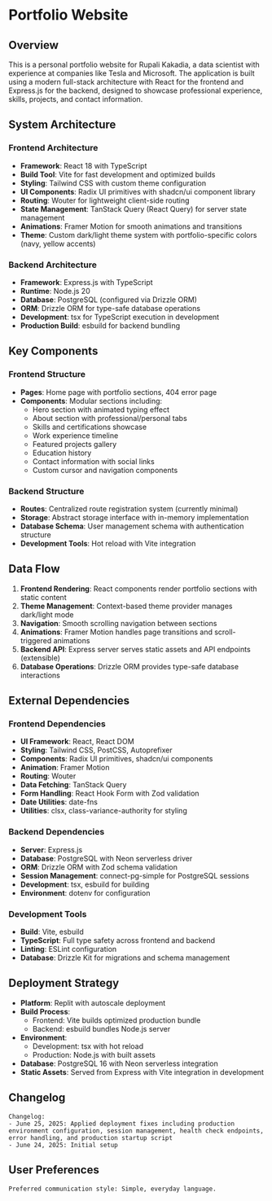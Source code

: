 # Portfolio Website

## Overview

This is a personal portfolio website for Rupali Kakadia, a data scientist with experience at companies like Tesla and Microsoft. The application is built using a modern full-stack architecture with React for the frontend and Express.js for the backend, designed to showcase professional experience, skills, projects, and contact information.

## System Architecture

### Frontend Architecture
- **Framework**: React 18 with TypeScript
- **Build Tool**: Vite for fast development and optimized builds
- **Styling**: Tailwind CSS with custom theme configuration
- **UI Components**: Radix UI primitives with shadcn/ui component library
- **Routing**: Wouter for lightweight client-side routing
- **State Management**: TanStack Query (React Query) for server state management
- **Animations**: Framer Motion for smooth animations and transitions
- **Theme**: Custom dark/light theme system with portfolio-specific colors (navy, yellow accents)

### Backend Architecture
- **Framework**: Express.js with TypeScript
- **Runtime**: Node.js 20
- **Database**: PostgreSQL (configured via Drizzle ORM)
- **ORM**: Drizzle ORM for type-safe database operations
- **Development**: tsx for TypeScript execution in development
- **Production Build**: esbuild for backend bundling

## Key Components

### Frontend Structure
- **Pages**: Home page with portfolio sections, 404 error page
- **Components**: Modular sections including:
  - Hero section with animated typing effect
  - About section with professional/personal tabs
  - Skills and certifications showcase
  - Work experience timeline
  - Featured projects gallery
  - Education history
  - Contact information with social links
  - Custom cursor and navigation components

### Backend Structure
- **Routes**: Centralized route registration system (currently minimal)
- **Storage**: Abstract storage interface with in-memory implementation
- **Database Schema**: User management schema with authentication structure
- **Development Tools**: Hot reload with Vite integration

## Data Flow

1. **Frontend Rendering**: React components render portfolio sections with static content
2. **Theme Management**: Context-based theme provider manages dark/light mode
3. **Navigation**: Smooth scrolling navigation between sections
4. **Animations**: Framer Motion handles page transitions and scroll-triggered animations
5. **Backend API**: Express server serves static assets and API endpoints (extensible)
6. **Database Operations**: Drizzle ORM provides type-safe database interactions

## External Dependencies

### Frontend Dependencies
- **UI Framework**: React, React DOM
- **Styling**: Tailwind CSS, PostCSS, Autoprefixer
- **Components**: Radix UI primitives, shadcn/ui components
- **Animation**: Framer Motion
- **Routing**: Wouter
- **Data Fetching**: TanStack Query
- **Form Handling**: React Hook Form with Zod validation
- **Date Utilities**: date-fns
- **Utilities**: clsx, class-variance-authority for styling

### Backend Dependencies
- **Server**: Express.js
- **Database**: PostgreSQL with Neon serverless driver
- **ORM**: Drizzle ORM with Zod schema validation
- **Session Management**: connect-pg-simple for PostgreSQL sessions
- **Development**: tsx, esbuild for building
- **Environment**: dotenv for configuration

### Development Tools
- **Build**: Vite, esbuild
- **TypeScript**: Full type safety across frontend and backend
- **Linting**: ESLint configuration
- **Database**: Drizzle Kit for migrations and schema management

## Deployment Strategy

- **Platform**: Replit with autoscale deployment
- **Build Process**: 
  - Frontend: Vite builds optimized production bundle
  - Backend: esbuild bundles Node.js server
- **Environment**: 
  - Development: tsx with hot reload
  - Production: Node.js with built assets
- **Database**: PostgreSQL 16 with Neon serverless integration
- **Static Assets**: Served from Express with Vite integration in development

## Changelog

```
Changelog:
- June 25, 2025: Applied deployment fixes including production environment configuration, session management, health check endpoints, error handling, and production startup script
- June 24, 2025: Initial setup
```

## User Preferences

```
Preferred communication style: Simple, everyday language.
```